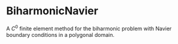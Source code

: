 # BiharmonicNavier
A $C^0$ finite element method for the biharmonic problem with Navier boundary conditions in a polygonal domain.
